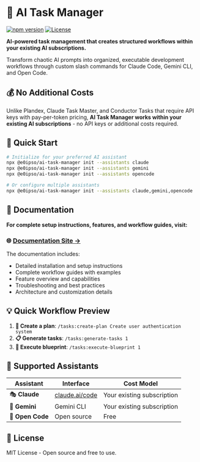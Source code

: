 # 🤖 AI Task Manager

[![npm version](https://img.shields.io/npm/v/@e0ipso/ai-task-manager.svg)](https://www.npmjs.com/package/@e0ipso/ai-task-manager)
[![License](https://img.shields.io/badge/License-MIT-green.svg)](https://opensource.org/licenses/MIT)

**AI-powered task management that creates structured workflows within your existing AI subscriptions.**

Transform chaotic AI prompts into organized, executable development workflows through custom slash commands for Claude Code, Gemini CLI, and Open Code.

## 💰 No Additional Costs

Unlike Plandex, Claude Task Master, and Conductor Tasks that require API keys with pay-per-token pricing, **AI Task Manager works within your existing AI subscriptions** - no API keys or additional costs required.

## 🚀 Quick Start

```bash
# Initialize for your preferred AI assistant
npx @e0ipso/ai-task-manager init --assistants claude
npx @e0ipso/ai-task-manager init --assistants gemini
npx @e0ipso/ai-task-manager init --assistants opencode

# Or configure multiple assistants
npx @e0ipso/ai-task-manager init --assistants claude,gemini,opencode
```

## 📖 Documentation

**For complete setup instructions, features, and workflow guides, visit:**

### 🌐 **[Documentation Site →](https://mateuaguilo.com/ai-task-manager/)**

The documentation includes:
- Detailed installation and setup instructions
- Complete workflow guides with examples
- Feature overview and capabilities
- Troubleshooting and best practices
- Architecture and customization details

## 💡 Quick Workflow Preview

1. **📝 Create a plan**: `/tasks:create-plan Create user authentication system`
2. **📋 Generate tasks**: `/tasks:generate-tasks 1`
3. **🚀 Execute blueprint**: `/tasks:execute-blueprint 1`

## 🤖 Supported Assistants

| Assistant | Interface | Cost Model |
|-----------|-----------|------------|
| 🎭 **Claude** | [claude.ai/code](https://claude.ai/code) | Your existing subscription |
| 💎 **Gemini** | Gemini CLI | Your existing subscription |
| 📝 **Open Code** | Open source | Free |

## 📄 License

MIT License - Open source and free to use.
